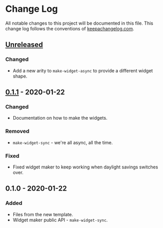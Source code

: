 # Change Log
All notable changes to this project will be documented in this file. This change log follows the conventions of [keepachangelog.com](http://keepachangelog.com/).

## [Unreleased]
### Changed
- Add a new arity to `make-widget-async` to provide a different widget shape.

## [0.1.1] - 2020-01-22
### Changed
- Documentation on how to make the widgets.

### Removed
- `make-widget-sync` - we're all async, all the time.

### Fixed
- Fixed widget maker to keep working when daylight savings switches over.

## 0.1.0 - 2020-01-22
### Added
- Files from the new template.
- Widget maker public API - `make-widget-sync`.

[Unreleased]: https://github.com/your-name/p032/compare/0.1.1...HEAD
[0.1.1]: https://github.com/your-name/p032/compare/0.1.0...0.1.1
